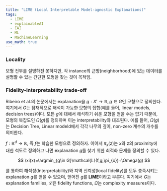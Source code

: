 ```yaml
---
title: "LIME (Local Interpretable Model-agnostic Explanations)"
tags:
  - LIME
  - explainableAI
  - EAI
  - ML
  - MachineLearning
use_math: true
---
```


### Locality
모형 전부를 설명하진 못하지만, 각 instance의 근방(neighborhood)에 있는 데이터를 설명할 수 있는 간단한 모형을 찾는 것이 목적임.

### Fidelity-interpretability trade-off
Ribeiro et al.의 논문에서는 explanation을 $g:X'\rightarrow \mathbb{R}, g\in G$인 모형으로 정의한다. 
여기에서 $G$는 잠재적으로 해석이 가능한 모형의 집합(예를 들어, linear models, decision trees)이다. 
모든 $g$에 대해서 해석하기 쉬운 모형을 얻을 수는 없기 때문에, 
모형의 복잡도인 $\Omega(g)$를 정의하며 이는 interpretability와 대조된다. 
예를 들어, $\Omega(g)$는 Decision Tree, Linear modeld에서 각각 나무의 깊이, non-zero 계수의 개수를 의미한다.

$f: \mathbb{R}^{d}\rightarrow\mathbb{R}$, 즉 $f$는 학습한 모형으로 정의하자. 이어서 $\pi_{x}(z)$는 $x$와 $z$의 proximity에 대한 척도로 정의하고 나면 
explanation $g$를 찾기 위한 최적화 문제를 정의할 수 있다. 

$$
\xi(x)=\argmin_{g\in G}\mathcal{L}(f,g,\pi_{x})+\Omega(g)
$$

를 통하여 해석성(Interpretability)와 지역 신뢰성(local fidelity)를 모두 충족시키는 explanation $g$를 얻을 수 있으며, 얻어진 $g$를 
**LIME**이라고 부른다. 여기에서 $G$는 explanation families, $\mathcal{L}$은 fidelity functions, $\Omega$는 complexity measures이다.

